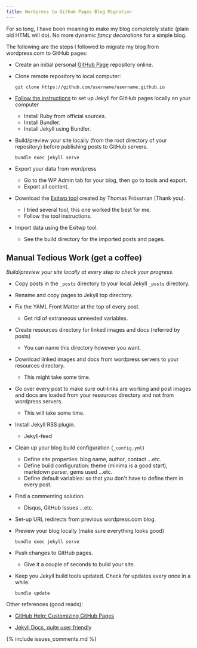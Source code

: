 ```yaml
---
title: Wordpress to Github Pages Blog Migration
---
```


For so long, I have been meaning to make my blog completely static (plain old
HTML will do). No more dynamic _fancy decorations_ for a simple blog.

The following are the steps I followed to migrate my blog from wordpress.com to
GitHub pages:

* Create an initial personal [GitHub Page](https://pages.github.com) repository
    online.
   
* Clone remote repository to local computer:

    `git clone https://github.com/username/username.github.io`

* [Follow the instructions](https://help.github.com/articles/setting-up-your-github-pages-site-locally-with-jekyll) 
    to set up Jekyll for GitHub pages locally on your computer
    - Install Ruby from official sources.
    - Install Bundler.
    - Install Jekyll using Bundler.

* Build/preview your site locally (from the root directory of your repository) 
    before publishing posts to GitHub servers. 

    `bundle exec jekyll serve`

* Export your data from wordpress
    - Go to the WP Admin tab for your blog, then go to tools and export. 
    - Export all content.

* Download the [Exitwp tool](https://github.com/thomasf/exitwp) 
    created by Thomas Frössman (Thank you).
    - I tried several tool, this one worked the best for me.
    - Follow the tool instructions.

* Import data using the Exitwp tool.
    - See the build directory for the imported posts and pages.

## Manual Tedious Work (get a coffee)

_Build/preview your site locally at every step to check your progress._

* Copy posts in the `_posts` directory to your local Jekyll `_posts` directory.
    
* Rename and copy pages to Jekyll top directory. 

* Fix the YAML Front Matter at the top of every post.
    - Get rid of extraneous unneeded variables.

* Create resources directory for linked images and docs (referred by posts)
    - You can name this directory however you want.

* Download linked images and docs from wordpress servers to your resources
    directory.
    - This might take some time.

* Go over every post to make sure out-links are working and post images
    and docs are loaded from your resources directory and not from 
    wordpress servers.
    - This will take some time.

* Install Jekyll RSS plugin.
    - Jekyll-feed

* Clean up your blog build configuration (`_config.yml`)
    - Define site properties: blog name, author, contact ...etc.
    - Define build configuration: theme (minima is a good start), markdown
      parser, gems used ...etc.
    - Define default variables: so that you don't have to define them in every
      post.
 
* Find a commenting solution.
    - Disqus, GitHub Issues ...etc.

* Set-up URL redirects from previous wordpress.com blog.
    
* Preview your blog locally (make sure everything looks good)

    `bundle exec jekyll serve`

* Push changes to GitHub pages.
    - Give it a couple of seconds to build your site.

* Keep you Jekyll build tools updated. Check for updates every once in a while.

    `bundle update`

Other references (good reads):

* [GitHub Help: Customizing GitHub Pages](https://help.github.com/categories/customizing-github-pages)

* [Jekyll Docs, quite user friendly](http://jekyllrb.com/docs/home)

{% include issues_comments.md %}

